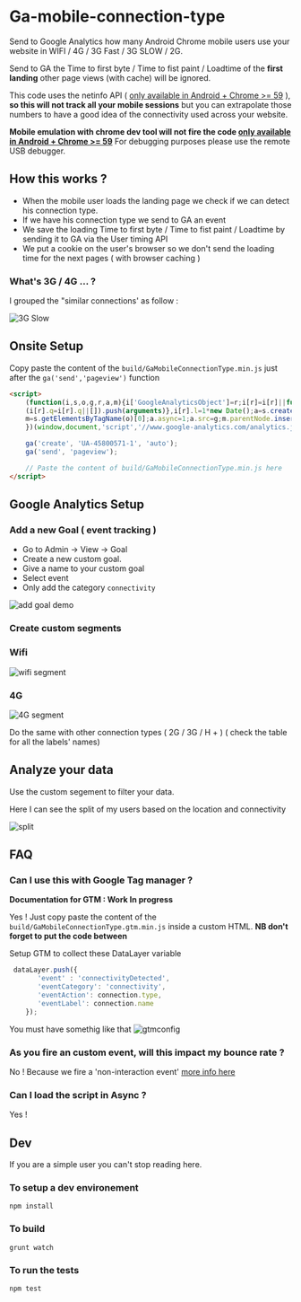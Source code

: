 # Ga-mobile-connection-type

Send to Google Analytics how many Android Chrome mobile users use your website in WIFI / 4G / 3G Fast / 3G SLOW / 2G. 

Send to GA the Time to first byte / Time to fist paint / Loadtime of the **first landing** other page views (with cache) will be ignored. 

This code uses the netinfo API ( [only available in Android + Chrome >= 59](https://caniuse.com/#search=netinfo) ), **so this will not track all your mobile sessions** but you can extrapolate those numbers to have a good idea of the connectivity used across your website. 

**Mobile emulation with chrome dev tool will not fire the code [only available in Android + Chrome >= 59](https://caniuse.com/#search=netinfo)** 
For debugging purposes please use the remote USB debugger.




## How this works ? 

* When the mobile user loads the landing page we check if we can detect his connection type.
* If we have his connection type we send to GA an event 
* We save the loading Time to first byte / Time to fist paint / Loadtime  by sending it to GA via the User timing API 
* We put a cookie on the user's browser so we don't send the loading time for the next pages ( with browser caching )




### What's 3G / 4G ...  ? 

I grouped the "similar connections' as follow : 

![3G Slow](https://img4.hostingpics.net/pics/852978ScreenShot20170805at24519PM.png)




## Onsite Setup 

Copy paste the content of the ```build/GaMobileConnectionType.min.js``` just after the ```ga('send','pageview')``` function

```html 
<script>
	(function(i,s,o,g,r,a,m){i['GoogleAnalyticsObject']=r;i[r]=i[r]||function(){
	(i[r].q=i[r].q||[]).push(arguments)},i[r].l=1*new Date();a=s.createElement(o),
	m=s.getElementsByTagName(o)[0];a.async=1;a.src=g;m.parentNode.insertBefore(a,m)
	})(window,document,'script','//www.google-analytics.com/analytics.js','ga');

	ga('create', 'UA-45800571-1', 'auto');
	ga('send', 'pageview');

	// Paste the content of build/GaMobileConnectionType.min.js here    
</script>
```
 
 
 
 ## Google Analytics Setup 
 
 
 
 
 ### Add a new Goal ( event tracking ) 
 
 * Go to Admin -> View -> Goal
 * Create a new custom goal.
 * Give a name to your custom goal
 * Select event
 * Only add the category ```connectivity``` 
 
 
 ![add goal demo](http://g.recordit.co/EeHRyN5gQh.gif "add goal demo")
 
 
 
 
 ### Create custom segments 
 
 
 ### Wifi 
 
 ![wifi segment](https://img4.hostingpics.net/pics/721278ScreenShot20170805at102905AM.png)
 
 
  ### 4G
 
 ![4G segment](https://img4.hostingpics.net/pics/954931GEe2hHP.png)
 
 Do the same with other connection types ( 2G / 3G / H + ) ( check the table for all the labels' names)
 
 
 
 
## Analyze your data 

Use the custom segement to filter your data. 

Here I can see the split of my users based on the location and connectivity 

![split](https://img4.hostingpics.net/pics/475243GEe5dZ2.png)




## FAQ 


### Can I use this with Google Tag manager ?

**Documentation for GTM : Work In progress**

Yes ! Just copy paste the content of the ```build/GaMobileConnectionType.gtm.min.js``` inside a custom HTML. **NB don't forget to put the code between <script> // code here </script>**

Setup GTM to collect these DataLayer variable 

```js
 dataLayer.push({
       'event' : 'connectivityDetected',
       'eventCategory': 'connectivity',
       'eventAction': connection.type,
       'eventLabel': connection.name
    });
 ```
 
 You must have somethig like that 
![gtmconfig](https://img4.hostingpics.net/pics/212853ScreenShot20170815at102622AM.png)




### As you fire an custom event, will this impact my bounce rate ? 

No ! Because we fire a 'non-interaction event' [more info here](https://support.google.com/analytics/answer/1033068#NonInteractionEvents)


### Can I load the script in Async ?

Yes !



## Dev 


If you are a simple user you can't stop reading here. 


### To setup a dev environement 

```npm install``` 


### To build

```grunt watch``` 


### To run the tests

```npm test```  
